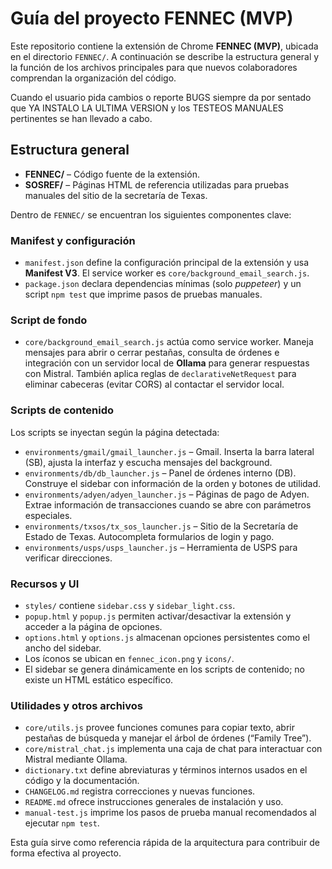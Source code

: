 # Guía del proyecto FENNEC (MVP)

Este repositorio contiene la extensión de Chrome **FENNEC (MVP)**, ubicada en el directorio `FENNEC/`. A continuación se describe la estructura general y la función de los archivos principales para que nuevos colaboradores comprendan la organización del código.

Cuando el usuario pida cambios o reporte BUGS siempre da por sentado que YA INSTALO LA ULTIMA VERSION y los TESTEOS MANUALES pertinentes se han llevado a cabo.

## Estructura general

- **FENNEC/** – Código fuente de la extensión.
- **SOSREF/** – Páginas HTML de referencia utilizadas para pruebas manuales del sitio de la secretaría de Texas.

Dentro de `FENNEC/` se encuentran los siguientes componentes clave:

### Manifest y configuración
- `manifest.json` define la configuración principal de la extensión y usa **Manifest V3**. El service worker es `core/background_email_search.js`.
- `package.json` declara dependencias mínimas (solo *puppeteer*) y un script `npm test` que imprime pasos de pruebas manuales.

### Script de fondo
- `core/background_email_search.js` actúa como service worker. Maneja mensajes para abrir o cerrar pestañas, consulta de órdenes e integración con un servidor local de **Ollama** para generar respuestas con Mistral. También aplica reglas de `declarativeNetRequest` para eliminar cabeceras (evitar CORS) al contactar el servidor local.

### Scripts de contenido
Los scripts se inyectan según la página detectada:
- `environments/gmail/gmail_launcher.js` – Gmail. Inserta la barra lateral (SB), ajusta la interfaz y escucha mensajes del background.
- `environments/db/db_launcher.js` – Panel de órdenes interno (DB). Construye el sidebar con información de la orden y botones de utilidad.
- `environments/adyen/adyen_launcher.js` – Páginas de pago de Adyen. Extrae información de transacciones cuando se abre con parámetros especiales.
- `environments/txsos/tx_sos_launcher.js` – Sitio de la Secretaría de Estado de Texas. Autocompleta formularios de login y pago.
- `environments/usps/usps_launcher.js` – Herramienta de USPS para verificar direcciones.

### Recursos y UI
- `styles/` contiene `sidebar.css` y `sidebar_light.css`.
- `popup.html` y `popup.js` permiten activar/desactivar la extensión y acceder a la página de opciones.
- `options.html` y `options.js` almacenan opciones persistentes como el ancho del sidebar.
- Los íconos se ubican en `fennec_icon.png` y `icons/`.
- El sidebar se genera dinámicamente en los scripts de contenido; no existe un HTML estático específico.

### Utilidades y otros archivos
- `core/utils.js` provee funciones comunes para copiar texto, abrir pestañas de búsqueda y manejar el árbol de órdenes (“Family Tree”).
- `core/mistral_chat.js` implementa una caja de chat para interactuar con Mistral mediante Ollama.
- `dictionary.txt` define abreviaturas y términos internos usados en el código y la documentación.
- `CHANGELOG.md` registra correcciones y nuevas funciones.
- `README.md` ofrece instrucciones generales de instalación y uso.
- `manual-test.js` imprime los pasos de prueba manual recomendados al ejecutar `npm test`.

Esta guía sirve como referencia rápida de la arquitectura para contribuir de forma efectiva al proyecto.
